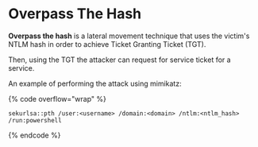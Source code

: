 # Overpass The Hash

**Overpass the hash** is a lateral movement technique that uses the victim's NTLM hash in order to achieve Ticket Granting Ticket (TGT).

Then, using the TGT the attacker can request for service ticket for a service.

&#x20;An example of performing the attack using mimikatz:

{% code overflow="wrap" %}
```
sekurlsa::pth /user:<username> /domain:<domain> /ntlm:<ntlm_hash> /run:powershell
```
{% endcode %}

